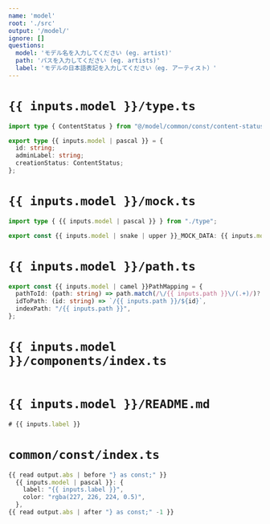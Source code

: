 ```yaml
---
name: 'model'
root: './src'
output: '/model/'
ignore: []
questions:
  model: 'モデル名を入力してください (eg. artist)'
  path: 'パスを入力してください (eg. artists)'
  label: 'モデルの日本語表記を入力してください（eg. アーティスト）'
---
```


# `{{ inputs.model }}/type.ts`

```ts
import type { ContentStatus } from "@/model/common/const/content-status";

export type {{ inputs.model | pascal }} = {
  id: string;
  adminLabel: string;
  creationStatus: ContentStatus;
};

```

# `{{ inputs.model }}/mock.ts`

```ts
import type { {{ inputs.model | pascal }} } from "./type";

export const {{ inputs.model | snake | upper }}_MOCK_DATA: {{ inputs.model | pascal }}[] = [];

```

# `{{ inputs.model }}/path.ts`

```ts
export const {{ inputs.model | camel }}PathMapping = {
  pathToId: (path: string) => path.match(/\/{{ inputs.path }}\/(.+)/)?.[1],
  idToPath: (id: string) => `/{{ inputs.path }}/${id}`,
  indexPath: "/{{ inputs.path }}",
};

```


# `{{ inputs.model }}/components/index.ts`

```ts
```


# `{{ inputs.model }}/README.md`

```ts
# {{ inputs.label }}
```

# `common/const/index.ts`
<!-- 新たなモデルを追加 -->

```ts
{{ read output.abs | before "} as const;" }}
  {{ inputs.model | pascal }}: {
    label: "{{ inputs.label }}",
    color: "rgba(227, 226, 224, 0.5)",
  },
{{ read output.abs | after "} as const;" -1 }}

```
